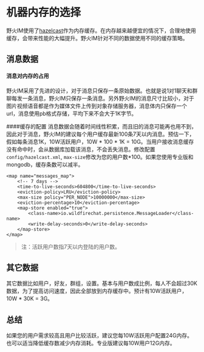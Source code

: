 # 机器内存的选择
野火IM使用了[hazelcast](https://hazelcast.com)作为内存缓存。在内存越来越便宜的情况下，合理地使用缓存，会带来性能的大幅提升。野火IM针对不同的数据使用不同的缓存策略。

## 消息数据

#### 消息对内存的占用
野火IM采用了先进的设计，对于消息只保存一条原始数据。也就是说1对1聊天和群聊每发一条消息，野火IM只保存一条消息。另外野火IM的消息尺寸比较小，对于图片视频语音都是作为媒体文件上传到对象存储服务器，消息体内只保存一个url，消息使用pb格式存储，平均下来不会大于1K字节。

####缓存的配置
消息数据会随着时间线性积累，而且旧的消息可能再也用不到，因此对于消息，野火IM的建议每个用户缓存最新100条7天以内消息。预估一下，假如每条消息1K，10W活跃用户，10W * 100 * 1K = 10G。当用户接收消息缓存没有命中时，会从数据库加载该消息，不会丢失消息。修改配置```config/hazelcast.xml```, ```max-size```修改为您的用户数*100。如果您使用专业版和mongodb，缓存条数可以减半。
```
<map name="messages_map">
    <!-- 7 days -->
    <time-to-live-seconds>604800</time-to-live-seconds>
    <eviction-policy>LRU</eviction-policy>
    <max-size policy="PER_NODE">10000000</max-size>
    <eviction-percentage>10</eviction-percentage>
    <map-store enabled="true">
        <class-name>io.wildfirechat.persistence.MessageLoader</class-name>
        <write-delay-seconds>0</write-delay-seconds>
    </map-store>
</map>
```
> 注：活跃用户数指7天以内登陆的用户数。

## 其它数据
其它数据比如用户，好友，群组，设置。基本与用户数成比例，每人不会超过30K数据，为了提高访问速度，因此全部放到内存缓存中。预计有10W活跃用户， 10W * 30K = 3G。

## 总结
如果您的用户需求较高且用户比较活跃，建议您每10W活跃用户配置24G内存。也可以适当降低缓存数减少内存消耗。专业版建议每10W用户12G内存。

